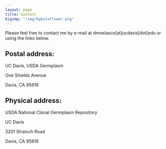```yaml
---
layout: page
title: Contact
bigimg: "/img/bgkaleflower.png"
---
```


Please feel free to contact me by e-mail at dmvelasco[at]ucdavis[dot]edu or using the links below. 

## Postal address:
UC Davis, USDA Germplasm

One Shields Avenue

Davis, CA 95616

## Physical address:
USDA National Clonal Germplasm Repository

UC Davis

3201 Straloch Road  

Davis, CA 95616
